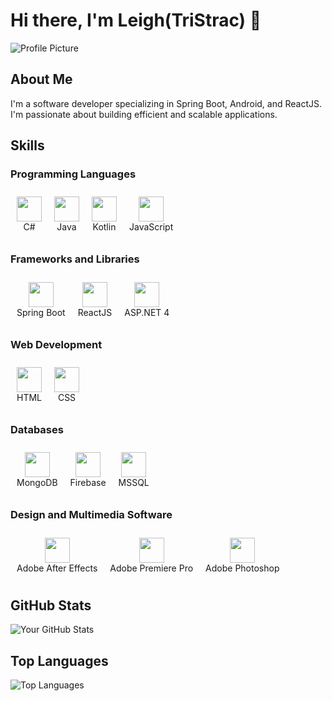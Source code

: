 # Hi there, I'm Leigh(TriStrac) 🎇

![Profile Picture](https://avatars.githubusercontent.com/TriStrac)

## About Me

I'm a software developer specializing in Spring Boot, Android, and ReactJS. I'm passionate about building efficient and scalable applications.

## Skills

### Programming Languages
<div style="display: flex; flex-wrap: wrap; align-items: center;">
    <div style="text-align: center; margin: 10px;">
        <img src="https://cdn.jsdelivr.net/gh/devicons/devicon/icons/csharp/csharp-original.svg" width="40" height="40"/>
        <div>C#</div>
    </div>
    <div style="text-align: center; margin: 10px;">
        <img src="https://cdn.jsdelivr.net/gh/devicons/devicon/icons/java/java-original.svg" width="40" height="40"/>
        <div>Java</div>
    </div>
    <div style="text-align: center; margin: 10px;">
        <img src="https://cdn.jsdelivr.net/gh/devicons/devicon/icons/kotlin/kotlin-original.svg" width="40" height="40"/>
        <div>Kotlin</div>
    </div>
    <div style="text-align: center; margin: 10px;">
        <img src="https://cdn.jsdelivr.net/gh/devicons/devicon/icons/javascript/javascript-original.svg" width="40" height="40"/>
        <div>JavaScript</div>
    </div>
</div>

### Frameworks and Libraries
<div style="display: flex; flex-wrap: wrap; align-items: center;">
    <div style="text-align: center; margin: 10px;">
        <img src="https://cdn.jsdelivr.net/gh/devicons/devicon/icons/spring/spring-original.svg" width="40" height="40"/>
        <div>Spring Boot</div>
    </div>
    <div style="text-align: center; margin: 10px;">
        <img src="https://cdn.jsdelivr.net/gh/devicons/devicon/icons/react/react-original.svg" width="40" height="40"/>
        <div>ReactJS</div>
    </div>
    <div style="text-align: center; margin: 10px;">
        <img src="https://cdn.jsdelivr.net/gh/devicons/devicon/icons/dotnetcore/dotnetcore-original.svg" width="40" height="40"/>
        <div>ASP.NET 4</div>
    </div>
</div>

### Web Development
<div style="display: flex; flex-wrap: wrap; align-items: center;">
    <div style="text-align: center; margin: 10px;">
        <img src="https://cdn.jsdelivr.net/gh/devicons/devicon/icons/html5/html5-original.svg" width="40" height="40"/>
        <div>HTML</div>
    </div>
    <div style="text-align: center; margin: 10px;">
        <img src="https://cdn.jsdelivr.net/gh/devicons/devicon/icons/css3/css3-original.svg" width="40" height="40"/>
        <div>CSS</div>
    </div>
</div>

### Databases
<div style="display: flex; flex-wrap: wrap; align-items: center;">
    <div style="text-align: center; margin: 10px;">
        <img src="https://cdn.jsdelivr.net/gh/devicons/devicon/icons/mongodb/mongodb-original.svg" width="40" height="40"/>
        <div>MongoDB</div>
    </div>
    <div style="text-align: center; margin: 10px;">
        <img src="https://cdn.jsdelivr.net/gh/devicons/devicon/icons/firebase/firebase-original.svg" width="40" height="40"/>
        <div>Firebase</div>
    </div>
    <div style="text-align: center; margin: 10px;">
        <img src="https://cdn.jsdelivr.net/gh/devicons/devicon/icons/microsoftsqlserver/microsoftsqlserver-original.svg" width="40" height="40"/>
        <div>MSSQL</div>
    </div>
</div>

### Design and Multimedia Software
<div style="display: flex; flex-wrap: wrap; align-items: center;">
    <div style="text-align: center; margin: 10px;">
        <img src="https://cdn.jsdelivr.net/gh/devicons/devicon/icons/aftereffects/aftereffects-original.svg" width="40" height="40"/>
        <div>Adobe After Effects</div>
    </div>
    <div style="text-align: center; margin: 10px;">
        <img src="https://cdn.jsdelivr.net/gh/devicons/devicon/icons/premierepro/premierepro-original.svg" width="40" height="40"/>
        <div>Adobe Premiere Pro</div>
    </div>
    <div style="text-align: center; margin: 10px;">
        <img src="https://cdn.jsdelivr.net/gh/devicons/devicon/icons/photoshop/photoshop-original.svg" width="40" height="40"/>
        <div>Adobe Photoshop</div>
    </div>
</div>



## GitHub Stats

![Your GitHub Stats](https://github-readme-stats.vercel.app/api?username=TriStrac&show_icons=true&theme=radical)

## Top Languages

![Top Languages](https://github-readme-stats.vercel.app/api/top-langs/?username=TriStrac&layout=compact&theme=radical&hide=css,html)

